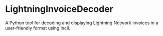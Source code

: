 # LightningInvoiceDecoder
A Python tool for decoding and displaying Lightning Network invoices in a user-friendly format using lncli.
